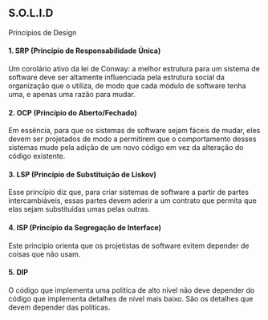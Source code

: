 ## __S.O.L.I.D__
Princípios de Design

#### 1. **S**RP (Princípio de Responsabilidade Única)
 
  Um corolário ativo da lei de Conway: a melhor estrutura para um sistema de software deve ser altamente influenciada pela estrutura social da organização que o utiliza, de modo que cada módulo de software tenha uma, e apenas uma razão para mudar.

#### 2. **O**CP (Princípio do Aberto/Fechado)
 Em essência, para que os sistemas de software sejam fáceis de mudar, eles devem ser projetados de modo a permitirem que o comportamento desses sistemas mude pela adição de um novo código em vez da alteração do código existente.
#### 3. **L**SP (Princípio de Substituição de Liskov)
Esse princípio diz que, para criar sistemas de software a partir de partes intercambiáveis, essas partes devem aderir a um contrato que permita que elas sejam substituídas umas pelas outras.

#### 4. **I**SP (Princípio da Segregação de Interface)
Este princípio orienta que os projetistas de software evitem depender de coisas que não usam.
#### 5. **D**IP
 O código que implementa uma política de alto nível não deve depender do código que implementa detalhes de nível mais baixo. São os detalhes que devem depender das políticas.

    
